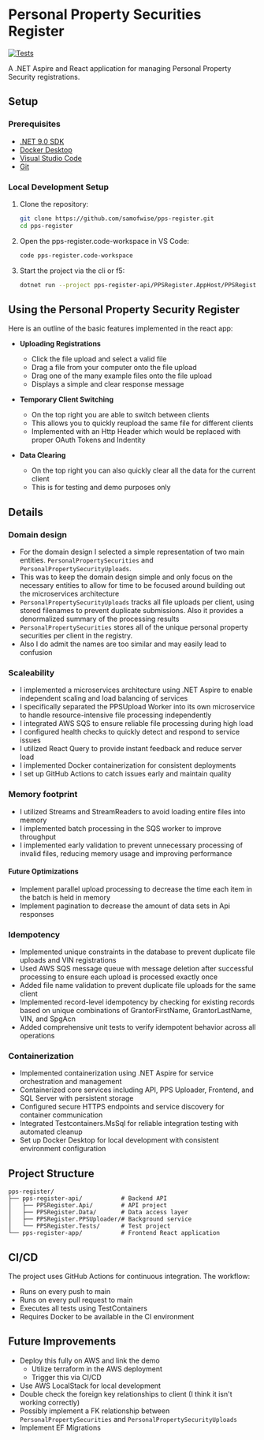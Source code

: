 # Personal Property Securities Register

[![Tests](https://github.com/samofwise/pps-register/actions/workflows/tests-pipeline.yml/badge.svg)](https://github.com/samofwise/pps-register/actions/workflows/tests-pipeline.yml)

A .NET Aspire and React application for managing Personal Property Security registrations.

## Setup

### Prerequisites

- [.NET 9.0 SDK](https://dotnet.microsoft.com/download/dotnet/9.0)
- [Docker Desktop](https://www.docker.com/products/docker-desktop)
- [Visual Studio Code](https://code.visualstudio.com/)
- [Git](https://git-scm.com/downloads)

### Local Development Setup

1. Clone the repository:

   ```bash
   git clone https://github.com/samofwise/pps-register.git
   cd pps-register
   ```

2. Open the pps-register.code-workspace in VS Code:

   ```bash
   code pps-register.code-workspace
   ```

3. Start the project via the cli or f5:

   ```bash
   dotnet run --project pps-register-api/PPSRegister.AppHost/PPSRegister.AppHost.csproj
   ```

## Using the Personal Property Security Register

Here is an outline of the basic features implemented in the react app:

- **Uploading Registrations**

  - Click the file upload and select a valid file
  - Drag a file from your computer onto the file upload
  - Drag one of the many example files onto the file upload
  - Displays a simple and clear response message

- **Temporary Client Switching**

  - On the top right you are able to switch between clients
  - This allows you to quickly reupload the same file for different clients
  - Implemented with an Http Header which would be replaced with proper OAuth Tokens and Indentity

- **Data Clearing**
  - On the top right you can also quickly clear all the data for the current client
  - This is for testing and demo purposes only

## Details

### Domain design

- For the domain design I selected a simple representation of two main entities. `PersonalPropertySecurities` and `PersonalPropertySecurityUploads`.
- This was to keep the domain design simple and only focus on the necessary entities to allow for time to be focused around building out the microservices architecture
- `PersonalPropertySecurityUploads` tracks all file uploads per client, using stored filenames to prevent duplicate submissions. Also it provides a denormalized summary of the processing results
- `PersonalPropertySecurities` stores all of the unique personal property securities per client in the registry.
- Also I do admit the names are too similar and may easily lead to confusion

### Scaleability

- I implemented a microservices architecture using .NET Aspire to enable independent scaling and load balancing of services
- I specifically separated the PPSUpload Worker into its own microservice to handle resource-intensive file processing independently
- I integrated AWS SQS to ensure reliable file processing during high load
- I configured health checks to quickly detect and respond to service issues
- I utilized React Query to provide instant feedback and reduce server load
- I implemented Docker containerization for consistent deployments
- I set up GitHub Actions to catch issues early and maintain quality

### Memory footprint

- I utilized Streams and StreamReaders to avoid loading entire files into memory
- I implemented batch processing in the SQS worker to improve throughput
- I implemented early validation to prevent unnecessary processing of invalid files, reducing memory usage and improving performance

#### Future Optimizations

- Implement parallel upload processing to decrease the time each item in the batch is held in memory
- Implement pagination to decrease the amount of data sets in Api responses

### Idempotency

- Implemented unique constraints in the database to prevent duplicate file uploads and VIN registrations
- Used AWS SQS message queue with message deletion after successful processing to ensure each upload is processed exactly once
- Added file name validation to prevent duplicate file uploads for the same client
- Implemented record-level idempotency by checking for existing records based on unique combinations of GrantorFirstName, GrantorLastName, VIN, and SpgAcn
- Added comprehensive unit tests to verify idempotent behavior across all operations

### Containerization

- Implemented containerization using .NET Aspire for service orchestration and management
- Containerized core services including API, PPS Uploader, Frontend, and SQL Server with persistent storage
- Configured secure HTTPS endpoints and service discovery for container communication
- Integrated Testcontainers.MsSql for reliable integration testing with automated cleanup
- Set up Docker Desktop for local development with consistent environment configuration

## Project Structure

```
pps-register/
├── pps-register-api/           # Backend API
│   ├── PPSRegister.Api/        # API project
│   ├── PPSRegister.Data/       # Data access layer
│   ├── PPSRegister.PPSUploader/# Background service
│   └── PPSRegister.Tests/      # Test project
└── pps-register-app/           # Frontend React application
```

## CI/CD

The project uses GitHub Actions for continuous integration. The workflow:

- Runs on every push to main
- Runs on every pull request to main
- Executes all tests using TestContainers
- Requires Docker to be available in the CI environment

## Future Improvements

- Deploy this fully on AWS and link the demo
  - Utilize terraform in the AWS deployment
  - Trigger this via CI/CD
- Use AWS LocalStack for local development
- Double check the foreign key relationships to client (I think it isn't working correctly)
- Possibly implement a FK relationship between `PersonalPropertySecurities` and `PersonalPropertySecurityUploads`
- Implement EF Migrations

